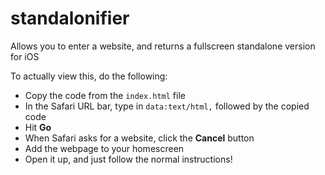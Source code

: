 # standalonifier
Allows you to enter a website, and returns a fullscreen standalone version for iOS

To actually view this, do the following:

* Copy the code from the `index.html` file
* In the Safari URL bar, type in `data:text/html,` followed by the copied code
* Hit **Go**
* When Safari asks for a website, click the **Cancel** button
* Add the webpage to your homescreen
* Open it up, and just follow the normal instructions!
